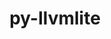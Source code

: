 ---
title: "py-llvmlite"
layout: cache
categories: [package, develop-2024-01-14]
meta: {"versions": ["0.41.1"], "compilers": ["gcc@=11.3.0"], "oss": ["ubuntu22.04"], "platforms": ["linux"], "targets": ["x86_64_v3"], "stacks": ["ml-linux-x86_64-cpu", "ml-linux-x86_64-cuda", "ml-linux-x86_64-rocm", "root"], "num_specs": 3, "num_specs_by_stack": {"ml-linux-x86_64-cpu": 1, "root": 3, "ml-linux-x86_64-rocm": 1, "ml-linux-x86_64-cuda": 1}}
spec_details: [{"hash": "s3wlapbwux4qugzw7vsl5dc5w2ou4iyl", "compiler": "gcc@=11.3.0", "versions": ["0.41.1"], "os": "ubuntu22.04", "platform": "linux", "target": "x86_64_v3", "variants": ["build_system=python_pip"], "stacks": ["ml-linux-x86_64-cpu", "root"], "size": "-", "tarball": "https://binaries.spack.io/releases/develop-2024-01-14/build_cache/linux-ubuntu22.04-x86_64_v3/gcc-11.3.0/py-llvmlite-0.41.1/linux-ubuntu22.04-x86_64_v3-gcc-11.3.0-py-llvmlite-0.41.1-s3wlapbwux4qugzw7vsl5dc5w2ou4iyl.spack"}, {"hash": "ou3y2j2fynvqui3alkgusukzizg7i6em", "compiler": "gcc@=11.3.0", "versions": ["0.41.1"], "os": "ubuntu22.04", "platform": "linux", "target": "x86_64_v3", "variants": ["build_system=python_pip"], "stacks": ["root", "ml-linux-x86_64-rocm"], "size": "-", "tarball": "https://binaries.spack.io/releases/develop-2024-01-14/build_cache/linux-ubuntu22.04-x86_64_v3/gcc-11.3.0/py-llvmlite-0.41.1/linux-ubuntu22.04-x86_64_v3-gcc-11.3.0-py-llvmlite-0.41.1-ou3y2j2fynvqui3alkgusukzizg7i6em.spack"}, {"hash": "uazak5k6ydhjduenrnrfapr23qt7b77g", "compiler": "gcc@=11.3.0", "versions": ["0.41.1"], "os": "ubuntu22.04", "platform": "linux", "target": "x86_64_v3", "variants": ["build_system=python_pip"], "stacks": ["root", "ml-linux-x86_64-cuda"], "size": "-", "tarball": "https://binaries.spack.io/releases/develop-2024-01-14/build_cache/linux-ubuntu22.04-x86_64_v3/gcc-11.3.0/py-llvmlite-0.41.1/linux-ubuntu22.04-x86_64_v3-gcc-11.3.0-py-llvmlite-0.41.1-uazak5k6ydhjduenrnrfapr23qt7b77g.spack"}]
---